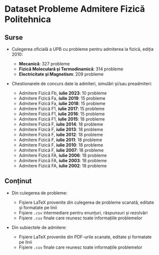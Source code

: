# Dataset Probleme Admitere Fizică Politehnica

## Surse

- Culegerea oficială a UPB cu probleme pentru admiterea la fizică, ediția 2010:
    - **Mecanică**: 327 probleme
    - **Fizică Moleculară și Termodinamică**: 314 probleme
    - **Electricitate și Magnetism**: 209 probleme

- Chestionarele de concurs date la admiteri, simulări și/sau preadmiteri:
    - Admitere Fizică Fb, **iulie 2023**: 10 probleme
    - Admitere Fizică Fa, **iulie 2019**: 15 probleme
    - Admitere Fizică Fa, **iulie 2018**: 15 probleme
    - Admitere Fizică F1, **iulie 2017**: 15 probleme
    - Admitere Fizică F1, **iulie 2016**: 15 probleme
    - Admitere Fizică F1, **iulie 2015**: 18 probleme
    - Admitere Fizică F, **iulie 2014**: 18 probleme
    - Admitere Fizică F, **iulie 2013**: 18 probleme
    - Admitere Fizică F, **iulie 2012**: 18 probleme
    - Admitere Fizică F, **iulie 2011**: 18 probleme
    - Admitere Fizică F, **iulie 2010**: 18 probleme
    - Admitere Fizică F, **iulie 2007**: 18 probleme
    - Admitere Fizică FA, **iulie 2006**: 18 probleme
    - Admitere Fizică FA, **iulie 2003**: 18 probleme
    - Admitere Fizică FA, **iulie 2002**: 18 probleme

## Conținut

- Din culegerea de probleme:
    - Fișiere LaTeX provenite din culegerea de probleme scanată, editate și formatate pe linii
    - Fișiere `.csv` intermediare pentru enunțuri, răspunsuri și rezolvări
    - Fișiere `.csv` finale care reunesc toate informațiile problemelor

- Din subiectele de admitere:
    - Fișiere LaTeX provenite din PDF-urile scanate, editate și formatate pe linii
    - Fișiere `.csv` finale care reunesc toate informațiile problemelor